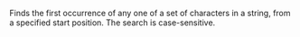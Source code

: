 Finds the first occurrence of any one of a set of characters
        in a string, from a specified start position. The search is
        case-sensitive.